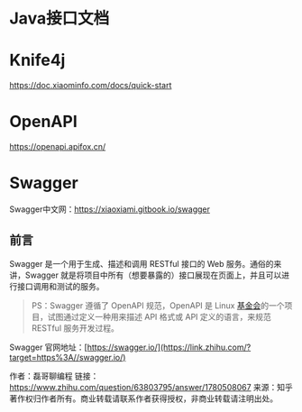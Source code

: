 # Java接口文档

# Knife4j

https://doc.xiaominfo.com/docs/quick-start



# OpenAPI

https://openapi.apifox.cn/





# Swagger

Swagger中文网：https://xiaoxiami.gitbook.io/swagger



## 前言

Swagger 是一个用于生成、描述和调用 RESTful 接口的 Web 服务。通俗的来讲，Swagger 就是将项目中所有（想要暴露的）接口展现在页面上，并且可以进行接口调用和测试的服务。

>  PS：Swagger 遵循了 OpenAPI 规范，OpenAPI 是 Linux [基金会](https://www.zhihu.com/search?q=基金会&search_source=Entity&hybrid_search_source=Entity&hybrid_search_extra={"sourceType"%3A"answer"%2C"sourceId"%3A1780508067})的一个项目，试图通过定义一种用来描述 API 格式或 API 定义的语言，来规范 RESTful 服务开发过程。

Swagger 官网地址：[https://swagger.io/](https://link.zhihu.com/?target=https%3A//swagger.io/)

作者：磊哥聊编程
链接：https://www.zhihu.com/question/63803795/answer/1780508067
来源：知乎
著作权归作者所有。商业转载请联系作者获得授权，非商业转载请注明出处。